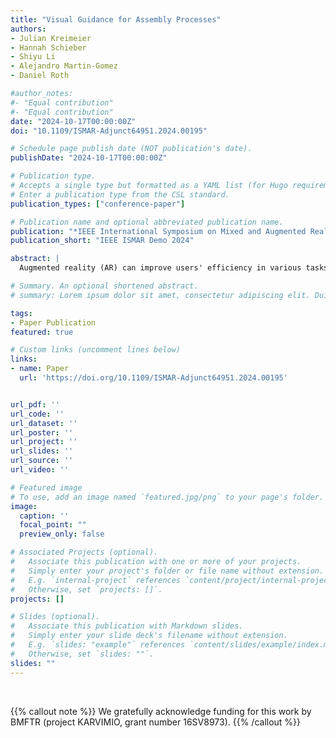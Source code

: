 ```yaml
---
title: "Visual Guidance for Assembly Processes"
authors:
- Julian Kreimeier
- Hannah Schieber
- Shiyu Li
- Alejandro Martin-Gomez
- Daniel Roth

#author_notes:
#- "Equal contribution"
#- "Equal contribution"
date: "2024-10-17T00:00:00Z"
doi: "10.1109/ISMAR-Adjunct64951.2024.00195"

# Schedule page publish date (NOT publication's date).
publishDate: "2024-10-17T00:00:00Z"

# Publication type.
# Accepts a single type but formatted as a YAML list (for Hugo requirements).
# Enter a publication type from the CSL standard.
publication_types: ["conference-paper"]

# Publication name and optional abbreviated publication name.
publication: "*IEEE International Symposium on Mixed and Augmented Reality (ISMAR) 2024*"
publication_short: "IEEE ISMAR Demo 2024"

abstract: |
  Augmented reality (AR) can improve users' efficiency in various tasks. AR allows to guide a user with superimposed information, for example, during an assembly process. While paper-based assembly instructions are cumbersome and time-consuming, deep-learning driven AR-based instructions can dynamically adapt to the assembly scene and augmented 3D information over the physical objects (in-situ). We present KARVIMIO, an AR assembly guidance application for instruments based on 3D printed parts as reproducible testbed. Our approach utilizes purely synthetic training data for pose estimation to allow an easy generalization of the approach to new assembly groups and other areas of use. 

# Summary. An optional shortened abstract.
# summary: Lorem ipsum dolor sit amet, consectetur adipiscing elit. Duis posuere tellus ac convallis placerat. Proin tincidunt magna sed ex sollicitudin condimentum.

tags:
- Paper Publication
featured: true

# Custom links (uncomment lines below)
links:
- name: Paper
  url: 'https://doi.org/10.1109/ISMAR-Adjunct64951.2024.00195'


url_pdf: ''
url_code: ''
url_dataset: ''
url_poster: ''
url_project: ''
url_slides: ''
url_source: ''
url_video: ''

# Featured image
# To use, add an image named `featured.jpg/png` to your page's folder. 
image:
  caption: ''
  focal_point: ""
  preview_only: false

# Associated Projects (optional).
#   Associate this publication with one or more of your projects.
#   Simply enter your project's folder or file name without extension.
#   E.g. `internal-project` references `content/project/internal-project/index.md`.
#   Otherwise, set `projects: []`.
projects: []

# Slides (optional).
#   Associate this publication with Markdown slides.
#   Simply enter your slide deck's filename without extension.
#   E.g. `slides: "example"` references `content/slides/example/index.md`.
#   Otherwise, set `slides: ""`.
slides: ""
---
```



<br>

{{% callout note %}}
We gratefully acknowledge funding for this work by BMFTR (project KARVIMIO, grant number 16SV8973).
{{% /callout %}}
